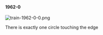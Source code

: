 #### 1962-0
![train-1962-0-0.png](https://github.com/lil-lab/nlvr/raw/master/nlvr/train/images/64/train-1962-0-0.png "train-1962-0-0.png")

There is exactly one circle touching the edge